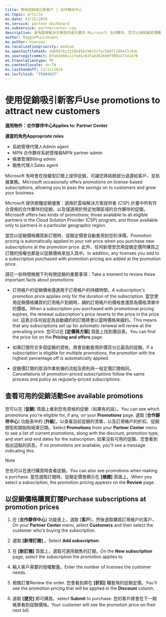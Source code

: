 ```yaml
---
title: 使用促銷吸引新客戶 | 合作夥伴中心
ms.topic: article
ms.date: 03/15/2019
ms.service: partner-dashboard
ms.subservice: partnercenter-csp
description: 身為雲端解決方案提供者計畫的 Microsoft 合作夥伴，您可以用促銷定價購買訂閱，再將省下的金額回饋給您的客戶。
author: MaggiePucciEvans
ms.author: evansma
ms.localizationpriority: medium
ms.openlocfilehash: dd69d76c2158b454190c5cfac568f7260472c9dc
ms.sourcegitcommit: 07eb5eb6c1cfed1c84fad3626b8f989247341e70
ms.translationtype: MT
ms.contentlocale: zh-TW
ms.lasthandoff: 12/11/2019
ms.locfileid: "75004837"
---
```

# <a name="use-promotions-to-attract-new-customers"></a><span data-ttu-id="d8610-103">使用促銷吸引新客戶</span><span class="sxs-lookup"><span data-stu-id="d8610-103">Use promotions to attract new customers</span></span>  

<span data-ttu-id="d8610-104">**適用物件：合作夥伴中心**</span><span class="sxs-lookup"><span data-stu-id="d8610-104">**Applies to: Partner Center**</span></span>

<span data-ttu-id="d8610-105">**適當的角色**</span><span class="sxs-lookup"><span data-stu-id="d8610-105">**Appropriate roles**</span></span>
-   <span data-ttu-id="d8610-106">系統管理代理人</span><span class="sxs-lookup"><span data-stu-id="d8610-106">Admin agent</span></span>
-   <span data-ttu-id="d8610-107">MPN 合作夥伴系統管理員</span><span class="sxs-lookup"><span data-stu-id="d8610-107">MPN partner admin</span></span>
-   <span data-ttu-id="d8610-108">帳單管理</span><span class="sxs-lookup"><span data-stu-id="d8610-108">Billing admin</span></span>
-   <span data-ttu-id="d8610-109">銷售代理人</span><span class="sxs-lookup"><span data-stu-id="d8610-109">Sales agent</span></span>

<!--[FWLink: https://go.microsoft.com/fwlink/?linkid=852469]-->

<span data-ttu-id="d8610-110">Microsoft 有時會在授權型訂閱上提供促銷，可讓您將結餘部分退還給客戶，並拓展業務。</span><span class="sxs-lookup"><span data-stu-id="d8610-110">Microsoft occasionally offers promotions on license-based subscriptions, allowing you to pass the savings on to customers and grow your business.</span></span> 

<span data-ttu-id="d8610-111">Microsoft 提供兩種促銷優惠：適用於雲端解決方案提供者 (CSP) 計畫中所有符合資格的合作夥伴的促銷，以及僅適用於特定地理區域的合作夥伴的促銷。</span><span class="sxs-lookup"><span data-stu-id="d8610-111">Microsoft offers two kinds of promotions; those available to all eligible partners in the Cloud Solution Provider (CSP) program, and those available only to partners in a particular geographic region.</span></span>

<span data-ttu-id="d8610-112">當您以促銷價格購買新訂閱時，促銷定價會自動套用到您的淨價。</span><span class="sxs-lookup"><span data-stu-id="d8610-112">Promotion pricing is automatically applied to your net price when you purchase new subscriptions at the promotion price.</span></span> <span data-ttu-id="d8610-113">此外，任何新增至您用促銷定價所購買之訂閱的授權也都是以促銷價格來加入其中。</span><span class="sxs-lookup"><span data-stu-id="d8610-113">In addition, any licenses you add to a subscription purchased with promotion pricing are added at the promotion price.</span></span> 

<span data-ttu-id="d8610-114">請花一些時間檢閱下列有關促銷的重要事項：</span><span class="sxs-lookup"><span data-stu-id="d8610-114">Take a moment to review these important facts about promotions:</span></span>

-   <span data-ttu-id="d8610-115">訂用帳戶的促銷價格僅適用于訂用帳戶的持續時間。</span><span class="sxs-lookup"><span data-stu-id="d8610-115">A subscription's promotion price applies only for the duration of the subscription.</span></span> <span data-ttu-id="d8610-116">當您使用促銷價格購買的訂用帳戶到期時，續約訂用帳戶的價格會還原為價格清單中的價格。</span><span class="sxs-lookup"><span data-stu-id="d8610-116">When a subscription you purchased with promotional pricing expires, the renewal subscription's price reverts to the price in the price list.</span></span> <span data-ttu-id="d8610-117">這表示任何設定為自動續約的訂閱將會以當時價格來續約。</span><span class="sxs-lookup"><span data-stu-id="d8610-117">This means that any subscriptions set up for automatic renewal will renew at the prevailing price.</span></span> <span data-ttu-id="d8610-118">您可以在 **\[定價與方案\]** 頁面上找到價目表。</span><span class="sxs-lookup"><span data-stu-id="d8610-118">You can find the price list on the **Pricing and offers** page.</span></span> 

-   <span data-ttu-id="d8610-119">如果訂閱符合多個促銷的資格，將會自動套用折價百分比最高的促銷。</span><span class="sxs-lookup"><span data-stu-id="d8610-119">If a subscription is eligible for multiple promotions, the promotion with the highest percentage off is automatically applied.</span></span>

-   <span data-ttu-id="d8610-120">促銷價訂閱的取消作業依循的流程及原則與一般定價訂閱相同。</span><span class="sxs-lookup"><span data-stu-id="d8610-120">Cancellations of promotion-priced subscriptions follow the same process and policy as regularly-priced subscriptions.</span></span>

## <a name="see-available-promotions"></a><span data-ttu-id="d8610-121">查看可用的促銷活動</span><span class="sxs-lookup"><span data-stu-id="d8610-121">See available promotions</span></span>

<span data-ttu-id="d8610-122">您可以在 [**促銷**] 頁面上看到您有資格的促銷（如果有的話）。</span><span class="sxs-lookup"><span data-stu-id="d8610-122">You can see which promotions you're eligible for, if any, on your **Promotions** page.</span></span> <span data-ttu-id="d8610-123">選取 [**合作夥伴中心**] 功能表中的 [**升級**]，以查看目前促銷的清單，以及訂用帳戶的折扣、促銷類型和開始和結束日期。</span><span class="sxs-lookup"><span data-stu-id="d8610-123">Select **Promotions** from your **Partner Center** menu to see a list of current promotions, along with the discount, promotion type, and start and end dates for the subscription.</span></span> <span data-ttu-id="d8610-124">如果沒有可用的促銷，您會看到指出這點的訊息。</span><span class="sxs-lookup"><span data-stu-id="d8610-124">If no promotions are available, you'll see a message indicating this.</span></span> 

> [!NOTE]  
> <span data-ttu-id="d8610-125">您也可以在進行購買時查看促銷。</span><span class="sxs-lookup"><span data-stu-id="d8610-125">You can also see promotions when making a purchase.</span></span> <span data-ttu-id="d8610-126">當您選取訂閱時，促銷定價會顯示在 **\[檢閱\]** 頁面上。</span><span class="sxs-lookup"><span data-stu-id="d8610-126">When you select a subscription, the promotion pricing appears on the **Review** page.</span></span>

## <a name="purchase-subscriptions-at-promotion-prices"></a><span data-ttu-id="d8610-127">以促銷價格購買訂閱</span><span class="sxs-lookup"><span data-stu-id="d8610-127">Purchase subscriptions at promotion prices</span></span>

1. <span data-ttu-id="d8610-128">在 [**合作夥伴中心**] 功能表上，選取 [**客戶**]，然後選取購買訂用帳戶的客戶。</span><span class="sxs-lookup"><span data-stu-id="d8610-128">On your **Partner Center** menu, select **Customers** and then select the customer who's buying the subscription.</span></span> 

2. <span data-ttu-id="d8610-129">選取 **\[新增訂閱\]** 。</span><span class="sxs-lookup"><span data-stu-id="d8610-129">Select **Add subscription**.</span></span>

3. <span data-ttu-id="d8610-130">在 **\[新訂閱\]** 頁面上，選取可適用銷售的訂閱。</span><span class="sxs-lookup"><span data-stu-id="d8610-130">On the **New subscription** page, select the subscription the promotion applies to.</span></span>

4. <span data-ttu-id="d8610-131">輸入客戶需要的授權數量。</span><span class="sxs-lookup"><span data-stu-id="d8610-131">Enter the number of licenses the customer needs.</span></span> 

5. <span data-ttu-id="d8610-132">檢閱訂單</span><span class="sxs-lookup"><span data-stu-id="d8610-132">Review the order.</span></span> <span data-ttu-id="d8610-133">您會看到將在 **\[折扣\]** 欄套用的促銷定價。</span><span class="sxs-lookup"><span data-stu-id="d8610-133">You'll see the promotion pricing that will be applied in the **Discount** column.</span></span>  

6.  <span data-ttu-id="d8610-134">選取 **\[提交\]** 即可購買。</span><span class="sxs-lookup"><span data-stu-id="d8610-134">select **Submit** to purchase.</span></span> <span data-ttu-id="d8610-135">您的客戶將會在下一期帳單看到促銷價格。</span><span class="sxs-lookup"><span data-stu-id="d8610-135">Your customer will see the promotion price on their next bill.</span></span>  



